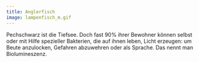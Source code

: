 ```yaml
---
title: Anglerfisch
image: lampenfisch_m.gif
---
```


Pechschwarz ist die Tiefsee. Doch fast 90% ihrer Bewohner können selbst oder mit Hilfe spezieller Bakterien, die auf ihnen leben, Licht erzeugen: um Beute anzulocken, Gefahren abzuwehren oder als Sprache. Das nennt man Biolumineszenz.